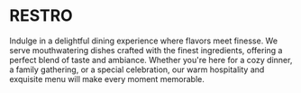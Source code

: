 # RESTRO
Indulge in a delightful dining experience where flavors meet finesse. We serve mouthwatering dishes crafted with the finest ingredients, offering a perfect blend of taste and ambiance. Whether you're here for a cozy dinner, a family gathering, or a special celebration, our warm hospitality and exquisite menu will make every moment memorable.
